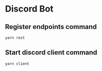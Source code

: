 # Discord Bot


## Register endpoints command
```
yarn rest
```

## Start discord client command
```
yarn client
```


